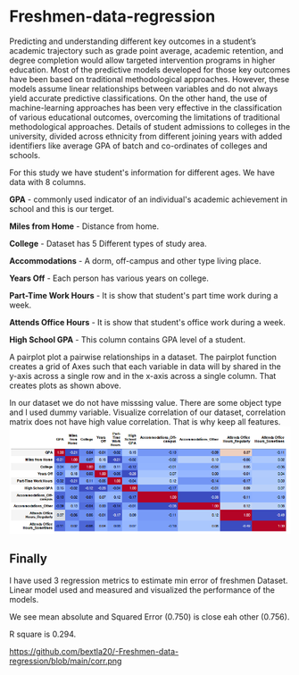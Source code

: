 # Freshmen-data-regression
Predicting and understanding different key outcomes in a student’s academic trajectory such as grade point average, academic retention, and degree completion would allow targeted intervention programs in higher education. Most of the predictive models developed for those key outcomes have been based on traditional methodological approaches. However, these models assume linear relationships between variables and do not always yield accurate predictive classifications. On the other hand, the use of machine-learning approaches has been very effective in the classification of various educational outcomes, overcoming the limitations of traditional methodological approaches. Details of student admissions to colleges in the university, divided across ethnicity from different joining years with added identifiers like average GPA of batch and co-ordinates of colleges and schools.

For this study we have student's information for different ages. We have data with 8 columns.

**GPA** - commonly used indicator of an individual's academic achievement in school and this is our terget.

**Miles from Home** - Distance from home.

**College** - Dataset has 5 Different types of study area.

**Accommodations** - A dorm, off-campus and other type living place.

**Years Off** - Each person has various years on college.

**Part-Time Work Hours** - It is show that student's part time work during a week.

**Attends Office Hours** - It is show that student's office work during a week.

**High School GPA** - This column contains GPA level of a student.

A pairplot plot a pairwise relationships in a dataset. The pairplot function creates a grid of Axes such that each variable in data will by shared in the y-axis across a single row and in the x-axis across a single column. That creates plots as shown above.

In our dataset we do not have misssing value. There are some object type and l used dummy variable.
 Visualize correlation of our dataset, correlation matrix does not have high value correlation. That is why keep all features.
 ![Graph](https://github.com/bextla20/-Freshmen-data-regression/blob/main/corr.png)


## Finally 
I have used 3 regression metrics to estimate min error of freshmen Dataset. Linear model used and measured and visualized the performance of the models. 

We see mean absolute and Squared Error (0.750) is close eah other (0.756).

R square is 0.294.

https://github.com/bextla20/-Freshmen-data-regression/blob/main/corr.png
